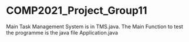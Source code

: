 # COMP2021_Project_Group11
Main Task Management System is in TMS.java.
The Main Function to test the programme is the java file Application.java
